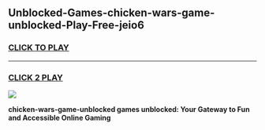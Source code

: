 
## Unblocked-Games-chicken-wars-game-unblocked-Play-Free-jeio6
<h3>
<a href="https://premium76.site?title=chicken-wars-game-unblocked&ref=17A">CLICK TO PLAY</a></h3>
<hr>

<h3>
<a href="https://premium76.site?title=chicken-wars-game-unblocked&ref=17A">CLICK 2 PLAY</a>
  
</h3>

<a href="https://premium76.site?title=chicken-wars-game-unblocked&ref=17A"><img src="https://clearcache.store/games.png"></a>


**chicken-wars-game-unblocked games unblocked: Your Gateway to Fun and Accessible Online Gaming**

